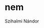 # nem
<!DOCTYPE html>
<html>
<head>
<title>Page Title</title>
</head>
<body>
  
  <p>Szihalmi Nándor</p>

</body>
</html>
